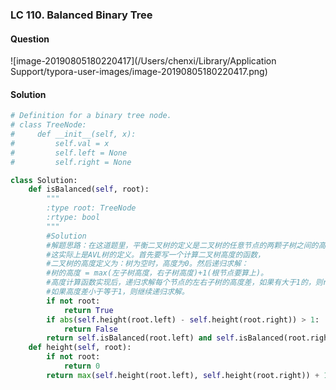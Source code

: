 ### LC 110. Balanced Binary Tree

#### Question

![image-20190805180220417](/Users/chenxi/Library/Application Support/typora-user-images/image-20190805180220417.png)



#### Solution

```python
# Definition for a binary tree node.
# class TreeNode:
#     def __init__(self, x):
#         self.val = x
#         self.left = None
#         self.right = None

class Solution:
    def isBalanced(self, root):
        """
        :type root: TreeNode
        :rtype: bool
        """
        #Solution
        #解题思路：在这道题里，平衡二叉树的定义是二叉树的任意节点的两颗子树之间的高度差小于等于1。
        #这实际上是AVL树的定义。首先要写一个计算二叉树高度的函数，
        #二叉树的高度定义为：树为空时，高度为0。然后递归求解：
        #树的高度 = max(左子树高度，右子树高度)+1(根节点要算上)。
        #高度计算函数实现后，递归求解每个节点的左右子树的高度差，如果有大于1的，则return False。
        #如果高度差小于等于1，则继续递归求解。
        if not root:
            return True
        if abs(self.height(root.left) - self.height(root.right)) > 1:
            return False
        return self.isBalanced(root.left) and self.isBalanced(root.right)
    def height(self, root):
        if not root:
            return 0
        return max(self.height(root.left), self.height(root.right)) + 1
```

